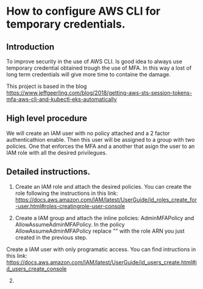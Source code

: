 # How to configure AWS CLI for temporary credentials.

## Introduction

To improve security in the use of AWS CLI. Is good idea to always use temporary credential obtained trough the use of MFA. In this way a lost of long term credentials will give more time to containe the damage.

This project is based in the blog https://www.jeffgeerling.com/blog/2018/getting-aws-sts-session-tokens-mfa-aws-cli-and-kubectl-eks-automatically

## High level procedure

We will create an IAM user with no policy attached and a 2 factor authenticathion enable. Then this user will be assigned to a group with two policies. One that enforces the MFA and a another that asign the user to an IAM role with all the desired privilegues. 

## Detailed instructions.

1. Create an IAM role and attach the desired policies. You can create the role following the instructions in this link: https://docs.aws.amazon.com/IAM/latest/UserGuide/id_roles_create_for-user.html#roles-creatingrole-user-console

2. Create a IAM group and attach the inline policies: AdminMFAPolicy and AllowAssumeAdminMFAPolicy. In the policy AllowAssumeAdminMFAPolicy replace "<role ARN>" with the role ARN you just created in the previous step.

Create a IAM user with only programatic access. You can find intructions in this link: https://docs.aws.amazon.com/IAM/latest/UserGuide/id_users_create.html#id_users_create_console

2. 
